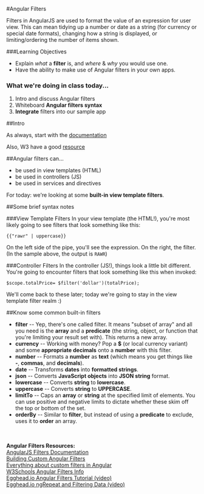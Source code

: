 #Angular Filters

Filters in AngularJS are used to format the value of an expression for user view. This can mean tidying up a number or date as a string (for currency or special date formats), changing how a string is displayed, or limiting/ordering the number of items shown.


###Learning Objectives
- Explain *what* a **filter** is, and *where* & *why* you would use one.
- Have the ability to make use of Angular filters in your own apps.

### What we're doing in class today...
1. Intro and discuss Angular filters
2. Whiteboard **Angular filters syntax**
4. **Integrate** filters into our sample app


##Intro

As always, start with the [documentation](https://docs.angularjs.org/guide/filter)

Also, W3 have a good [resource](http://www.w3schools.com/angular/angular_filters.asp)


##Angular filters can…

- be used in view templates (HTML)
- be used in controllers (JS)
- be used in services and directives 

For today: we're looking at some **built-in view template filters**.


##Some brief syntax notes

###View Template Filters
In your view template (the HTML!), you're most likely going to see filters that look something like this:

```{{"rawr" | uppercase}}```

On the left side of the pipe, you'll see the expression. On the right, the filter. (In the sample above, the output is ```RAWR```)

###Controller Filters
In the controller (JS!), things look a little bit different. You're going to encounter filters that look something like this when invoked:

```$scope.totalPrice= $filter('dollar')(totalPrice);```

We'll come back to these later; today we're going to stay in the view template filter realm :)


##Know some common built-in filters

- **filter** -- Yep, there's one called filter. It means "subset of array" and all you need is the **array** and a **predicate** (the string, object, or function that you're limiting your result set with). This returns a new array.
- **currency** -- Working with money? Pop a **$** (or local currency variant) and some **appropriate decimals** onto a **number** with this filter.
- **number**	-- Formats a **number** as **text** (which means you get things like **-**, **commas**, and **decimals**).
- **date** -- Transforms **dates** into **formatted strings**.
- **json** -- Converts **JavaScript objects** into **JSON string** format.
- **lowercase**	-- Converts **string** to **lowercase**.
- **uppercase**	-- Converts **string** to **UPPERCASE**.
- **limitTo**	 -- Caps an **array** or **string** at the specified limit of elements. You can use positive and negative limits to dictate whether these skim off the top or bottom of the set.
- **orderBy** -- Similar to **filter**, but instead of using a **predicate** to exclude, uses it to **order** an array.
<br><br><br>

**Angular Filters Resources:**
<br>[AngularJS Filters Documentation](https://docs.angularjs.org/guide/filter)
<br>[Building Custom Angular Filters](https://docs.angularjs.org/tutorial/step_09)
<br>[Everything about custom filters in Angular](http://toddmotto.com/everything-about-custom-filters-in-angular-js/)
<br>[W3Schools Angular Filters Info](http://www.w3schools.com/angular/angular_filters.asp)
<br>[Egghead.io Angular Filters Tutorial (video)](https://egghead.io/lessons/angularjs-filters)
<br>[Egghead.io ngRepeat and Filtering Data (video)](https://egghead.io/lessons/angularjs-ngrepeat-and-filtering-data)

